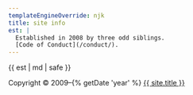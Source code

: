 ```yaml
---
templateEngineOverride: njk
title: site info
est: |
  Established in 2008 by three odd siblings.
  [Code of Conduct](/conduct/).
---
```


{{ est | md | safe }}

<p class="h-card">
  Copyright © 2009&ndash;{% getDate 'year' %}
  <a href="{{ site.url }}" class="p-name u-url">
    {{ site.title }}
  </a>
</p>
